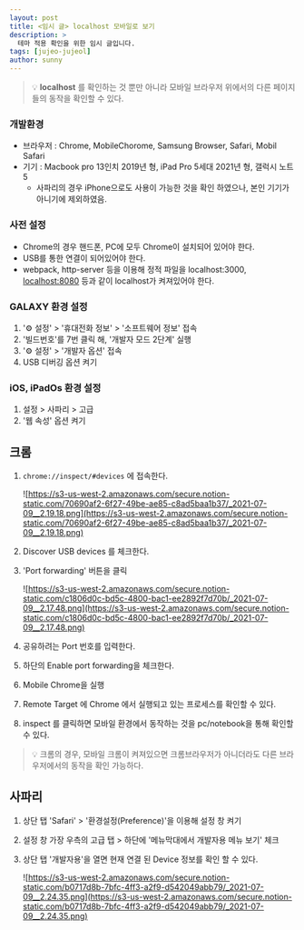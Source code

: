 ```yaml
---
layout: post
title: <임시 글> localhost 모바일로 보기
description: >
  테마 적용 확인을 위한 임시 글입니다.
tags: [jujeo-jujeol]
author: sunny
---
```


> 💡 **localhost** 를 확인하는 것 뿐만 아니라 모바일 브라우저 위에서의 다른 페이지들의 동작을 확인할 수 있다.

### 개발환경

- 브라우저 : Chrome, MobileChorome, Samsung Browser, Safari, Mobil Safari
- 기기 : Macbook pro 13인치 2019년 형, iPad Pro 5세대 2021년 형, 갤럭시 노트 5
  - 사파리의 경우 iPhone으로도 사용이 가능한 것을 확인 하였으나, 본인 기기가 아니기에 제외하였음.

### 사전 설정

- Chrome의 경우 핸드폰, PC에 모두 Chrome이 설치되어 있어야 한다.
- USB를 통한 연결이 되어있어야 한다.
- webpack, http-server 등을 이용해 정적 파일을 localhost:3000, [localhost:8080](http://localhost:8080) 등과 같이 localhost가 켜져있어야 한다.

### GALAXY 환경 설정

1. '⚙️ 설정' > '휴대전화 정보' > '소프트웨어 정보' 접속
2. '빌드번호'를 7번 클릭 해, '개발자 모드 2단계' 실행
3. '⚙️ 설정' > '개발자 옵션' 접속
4. USB 디버깅 옵션 켜기

### iOS, iPadOs 환경 설정

1. 설정 > 사파리 > 고급
2. '웹 속성' 옵션 켜기

## 크롬

1. `chrome://inspect/#devices` 에 접속한다.

   ![https://s3-us-west-2.amazonaws.com/secure.notion-static.com/70690af2-6f27-49be-ae85-c8ad5baa1b37/_2021-07-09__2.19.18.png](https://s3-us-west-2.amazonaws.com/secure.notion-static.com/70690af2-6f27-49be-ae85-c8ad5baa1b37/_2021-07-09__2.19.18.png)

2. Discover USB devices 를 체크한다.
3. 'Port forwarding' 버튼을 클릭

   ![https://s3-us-west-2.amazonaws.com/secure.notion-static.com/c1806d0c-bd5c-4800-bac1-ee2892f7d70b/_2021-07-09__2.17.48.png](https://s3-us-west-2.amazonaws.com/secure.notion-static.com/c1806d0c-bd5c-4800-bac1-ee2892f7d70b/_2021-07-09__2.17.48.png)

4. 공유하려는 Port 번호를 입력한다.
5. 하단의 Enable port forwarding을 체크한다.
6. Mobile Chrome을 실행
7. Remote Target 에 Chrome 에서 실행되고 있는 프로세스를 확인할 수 있다.
8. inspect 를 클릭하면 모바일 환경에서 동작하는 것을 pc/notebook을 통해 확인할 수 있다.

> 💡 크롬의 경우, 모바일 크롬이 켜져있으면 크롬브라우저가 아니더라도 다른 브라우저에서의 동작을 확인 가능하다.

## 사파리

1. 상단 탭 'Safari' > '환경설정(Preference)'을 이용해 설정 창 켜기
2. 설정 창 가장 우측의 고급 탭 > 하단에 '메뉴막대에서 개발자용 메뉴 보기' 체크
3. 상단 탭 '개발자용'을 열면 현재 연결 된 Device 정보를 확인 할 수 있다.

   ![https://s3-us-west-2.amazonaws.com/secure.notion-static.com/b0717d8b-7bfc-4ff3-a2f9-d542049abb79/_2021-07-09__2.24.35.png](https://s3-us-west-2.amazonaws.com/secure.notion-static.com/b0717d8b-7bfc-4ff3-a2f9-d542049abb79/_2021-07-09__2.24.35.png)
